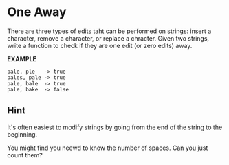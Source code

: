 # One Away

There are three types of edits taht can be performed on strings: insert a character, remove a character, or replace a chracter. Given two strings, write a function to check if they are one edit (or zero edits) away.

**EXAMPLE**

```
pale, ple   -> true
pales, pale -> true
pale, bale  -> true
pale, bake  -> false
```

## Hint

It's often easiest to modify strings by going from the end of the string to the beginning.

You might find you neewd to know the number of spaces. Can you just count them?
